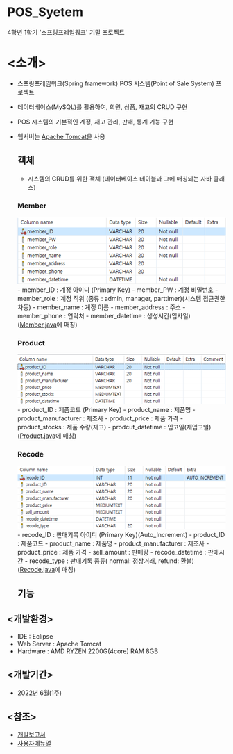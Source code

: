 # POS_Syetem
4학년 1학기 '스프링프레임워크' 기말 프로젝트

# <소개>
- 스프링프레임워크(Spring framework) POS 시스템(Point of Sale System) 프로젝트
- 데이터베이스(MySQL)를 활용하여, 회원, 상품, 재고의 CRUD 구현
- POS 시스템의 기본적인 계정, 재고 관리, 판매, 통계 기능 구현
- 웹서버는 <a href = "Apache Tomcat" >Apache Tomcat</a>을 사용

  ## 객체
    - 시스템의 CRUD를 위한 객체 (데이터베이스 테이블과 그에 매칭되는 자바 클래스)
    
    ### Member
    
     <img src="./readme_images/table_member.png">
      - member_ID : 계정 아이디 (Primary Key)
      - member_PW : 계정 비밀번호
      - member_role : 계정 직위 (종류 : admin, manager, parttimer)(시스템 접근권한 차등)
      - member_name : 계정 이름
      - member_address : 주소
      - member_phone : 연락처
      - member_datetime : 생성시간(입사일)
     (<a href = "https://github.com/kkhdss165/-project-POS_Syetem/blob/main/src/main/java/object/Member.java">Member.java</a>에 매칭)
     
    ### Product
     
     <img src="./readme_images/table_product.png">
      - product_ID : 제품코드 (Primary Key)
      - product_name : 제품명
      - product_manufacturer : 제조사
      - product_price : 제품 가격
      - product_stocks : 제품 수량(재고)
      - prodcut_datetime : 입고일(재입고일)
     (<a href = "https://github.com/kkhdss165/-project-POS_Syetem/blob/main/src/main/java/object/Product.java">Product.java</a>에 매칭)
     
    ### Recode
    
     <img src="./readme_images/table_recode.png">
      - recode_ID : 판매기록 아이디 (Primary Key)(Auto_Increment)
      - product_ID : 제품코드
      - product_name : 제품명
      - product_manufacturer : 제조사
      - product_price : 제품 가격
      - sell_amount : 판매량
      - recode_datetime : 판매시간
      - recode_type : 판매기록 종류( normal: 정상거래, refund: 환불)
     (<a href = "https://github.com/kkhdss165/-project-POS_Syetem/blob/main/src/main/java/object/Recode.java">Recode.java</a>에 매칭)
  
  ## 기능
  
## <개발환경>
- IDE : Eclipse
- Web Server : Apache Tomcat
- Hardware : AMD RYZEN 2200G(4core) RAM 8GB

## <개발기간>
- 2022년 6월(1주)

## <참조>
- <a href = "https://github.com/kkhdss165/-project-POS_Syetem/blob/main/report/%EA%B0%9C%EB%B0%9C%EB%B3%B4%EA%B3%A0%EC%84%9C.pdf">개발보고서</a>
- <a href = "https://github.com/kkhdss165/-project-POS_Syetem/blob/main/report/%EC%82%AC%EC%9A%A9%EC%9E%90%EB%A9%94%EB%89%B4%EC%96%BC.pdf">사용자메뉴얼</a>

